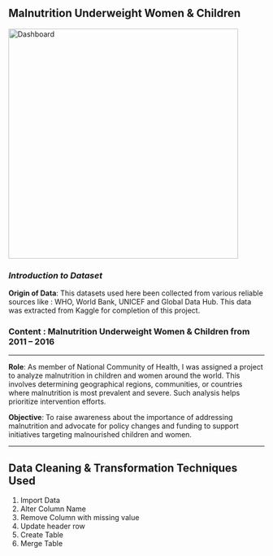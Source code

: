 ## Malnutrition Underweight Women & Children

<img width="452" alt="Dashboard" src="https://github.com/Flora-oyl/Capstone-/assets/145516482/fa2027ec-a3d3-4dc0-a8df-ec713dad80fd">

### _Introduction to Dataset_
**Origin of Data**: This datasets used here been collected from various reliable sources like : WHO, World Bank, UNICEF and Global Data Hub. This data was extracted from Kaggle for completion of this project.

### **Content** : Malnutrition Underweight Women & Children from 2011 – 2016


------------
**Role**: As member of National Community of Health, I was assigned a project to analyze malnutrition in children and women around the world. This involves determining geographical regions, communities, or countries where malnutrition is most prevalent and severe. Such analysis helps prioritize intervention efforts.

**Objective**: To raise awareness about the importance of addressing malnutrition and advocate for policy changes and funding to support initiatives targeting malnourished children and women.

____________________________________________________________

## Data Cleaning & Transformation Techniques Used
1. Import Data
2. Alter Column Name
3. Remove Column with missing value
4. Update header row 
5. Create Table
6. Merge Table











